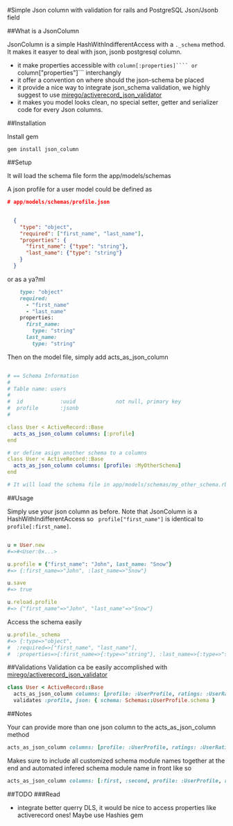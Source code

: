 #Simple Json column with validation for rails and PostgreSQL Json/Jsonb field

##What is a JsonColumn

JsonColumn is a simple HashWithIndifferentAccess with a ```._schema``` method. It makes it easyer to deal with json, jsonb postgresql column.

* it make properties accessible with ```column[:properties]```` or ```column["properties"]``` interchangly
* it offer a convention on where should the json-schema be placed
* it provide a nice way to integrate json_schema validation, we highly suggest to use [mirego/activerecord_json_validator](https://github.com/mirego/activerecord_json_validator)
* it makes you model looks clean, no special setter, getter and serializer code for every Json columns.

##Installation

Install gem

```
gem install json_column
```
##Setup

It will load the schema file form the app/models/schemas

A json profile for a user model could be defined as

```JSON
# app/models/schemas/profile.json


  {
    "type": "object",
    "required": ["first_name", "last_name"],
    "properties": {
      "first_name": {"type": "string"},
      "last_name": {"type": "string"}
    }
  }

```

or as a ya?ml

```ruby
    type: "object"
    required: 
      - "first_name"
      - "last_name"
    properties:
      first_name: 
        type: "string"
      last_name: 
        type: "string"
```

Then on the model file, simply add acts_as_json_column

```Yaml

# == Schema Information
#
# Table name: users
#
#  id            :uuid             not null, primary key
#  profile       :jsonb
#

class User < ActiveRecord::Base
  acts_as_json_column columns: [:profile]
end

# or define asign another schema to a columns
class User < ActiveRecord::Base
  acts_as_json_column columns: [profile: :MyOtherSchema]
end

# It will load the schema file in app/models/schemas/my_other_schema.rb
```

##Usage

Simply use your json column as before. Note that JsonColumn is a HashWithIndifferentAccess so ``` profile["first_name"]``` is identical to ``` profile[:first_name]```.

```ruby

u = User.new
#=>#<User:0x...>

u.profile = {"first_name": "John", last_name: "Snow"}
#=> {:first_name=>"John", :last_name=>"Snow"}

u.save
#=> true

u.reload.profile
#=> {"first_name"=>"John", "last_name"=>"Snow"}

```

Access the schema easily

```ruby
u.profile._schema
#=> {:type=>"object",
#  :required=>["first_name", "last_name"],
#  :properties=>{:first_name=>{:type=>"string"}, :last_name=>{:type=>"string"}}}
```
##Validations
Validation ca be easily accomplished with [mirego/activerecord_json_validator](https://github.com/mirego/activerecord_json_validator)

```ruby
class User < ActiveRecord::Base
  acts_as_json_column columns: [profile: :UserProfile, ratings: :UserRatings]
  validates :profile, json: { schema: Schemas::UserProfile.schema }
```

##Notes

Your can provide more than one json column to the acts_as_json_column method

```ruby
acts_as_json_column columns: [profile: :UserProfile, ratings: :UserRatings]
```

Makes sure to include all customized schema module names together at the end and automated infered schema module name in front like so

```ruby
acts_as_json_column columns: [:first, :second, profile: :UserProfile, ratings: :UserRatings]
```

##TODO
###Read

* integrate better querry DLS, it would be nice to access properties like activerecord ones! Maybe use Hashies gem

